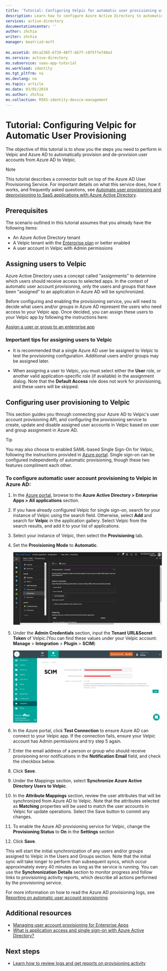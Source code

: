 ```yaml
---
title: 'Tutorial: Configuring Velpic for automatic user provisioning with Azure Active Directory | Microsoft Docs'
description: Learn how to configure Azure Active Directory to automatically provision and de-provision user accounts to Velpic.
services: active-directory
documentationcenter: ''
author: zhchia
writer: zhchia
manager: beatrizd-msft

ms.assetid: d4ca2365-6729-48f7-bb7f-c0f5ffe740a3
ms.service: active-directory
ms.subservice: saas-app-tutorial
ms.workload: identity
ms.tgt_pltfrm: na
ms.devlang: na
ms.topic: article
ms.date: 03/01/2019
ms.author: zhchia
ms.collection: M365-identity-device-management
---
```


# Tutorial: Configuring Velpic for Automatic User Provisioning


The objective of this tutorial is to show you the steps you need to perform in Velpic and Azure AD to automatically provision and de-provision user accounts from Azure AD to Velpic. 

> [!NOTE]
> This tutorial describes a connector built on top of the Azure AD User Provisioning Service. For important details on what this service does, how it works, and frequently asked questions, see [Automate user provisioning and deprovisioning to SaaS applications with Azure Active Directory](../manage-apps/user-provisioning.md).

## Prerequisites

The scenario outlined in this tutorial assumes that you already have the following items:

*   An Azure Active Directory tenant
*   A Velpic tenant with the [Enterprise plan](https://www.velpic.com/pricing.html) or better enabled 
*   A user account in Velpic with Admin permissions 

## Assigning users to Velpic

Azure Active Directory uses a concept called "assignments" to determine which users should receive access to selected apps. In the context of automatic user account provisioning, only the users and groups that have been "assigned" to an application in Azure AD will be synchronized. 

Before configuring and enabling the provisioning service, you will need to decide what users and/or groups in Azure AD represent the users who need access to your Velpic app. Once decided, you can assign these users to your Velpic app by following the instructions here:

[Assign a user or group to an enterprise app](../manage-apps/assign-user-or-group-access-portal.md)

### Important tips for assigning users to Velpic

*	It is recommended that a single Azure AD user be assigned to Velpic to test the provisioning configuration. Additional users and/or groups may be assigned later.

*	When assigning a user to Velpic, you must select either the **User** role, or another valid application-specific role (if available) in the assignment dialog. Note that the **Default Access** role does not work for provisioning, and these users will be skipped.


## Configuring user provisioning to Velpic 

This section guides you through connecting your Azure AD to Velpic's user account provisioning API, and configuring the provisioning service to create, update and disable assigned user accounts in Velpic based on user and group assignment in Azure AD.

>[!TIP]
>You may also choose to enabled SAML-based Single Sign-On for Velpic, following the instructions provided in [Azure portal](https://portal.azure.com). Single sign-on can be configured independently of automatic provisioning, though these two features compliment each other.


### To configure automatic user account provisioning to Velpic in Azure AD:

1.	In the [Azure portal](https://portal.azure.com), browse to the **Azure Active Directory > Enterprise Apps > All applications**  section.

2. If you have already configured Velpic for single sign-on, search for your instance of Velpic using the search field. Otherwise, select **Add** and search for **Velpic** in the application gallery. Select Velpic from the search results, and add it to your list of applications.

3.	Select your instance of Velpic, then select the **Provisioning** tab.

4.	Set the **Provisioning Mode** to **Automatic**.

    ![Velpic Provisioning](./media/velpic-provisioning-tutorial/Velpic1.png)

5.	Under the **Admin Credentials** section, input the **Tenant URL&Secret Token** of Velpic.(You can find these values under your Velpic account: **Manage** > **Integration** > **Plugin** > **SCIM**)

    ![Authorization Values](./media/velpic-provisioning-tutorial/Velpic2.png)

6. In the Azure portal, click **Test Connection** to ensure Azure AD can connect to your Velpic app. If the connection fails, ensure your Velpic account has Admin permissions and try step 5 again.

7. Enter the email address of a person or group who should receive provisioning error notifications in the **Notification Email** field, and check the checkbox below.

8. Click **Save**. 

9. Under the Mappings section, select **Synchronize Azure Active Directory Users to Velpic**.

10. In the **Attribute Mappings** section, review the user attributes that will be synchronized from Azure AD to Velpic. Note that the attributes selected as **Matching** properties will be used to match the user accounts in Velpic for update operations. Select the Save button to commit any changes.

11. To enable the Azure AD provisioning service for Velpic, change the **Provisioning Status** to **On** in the **Settings** section

12. Click **Save**. 

This will start the initial synchronization of any users and/or groups assigned to Velpic in the Users and Groups section. Note that the initial sync will take longer to perform than subsequent syncs, which occur approximately every 40 minutes as long as the service is running. You can use the **Synchronization Details** section to monitor progress and follow links to provisioning activity reports, which describe all actions performed by the provisioning service.

For more information on how to read the Azure AD provisioning logs, see [Reporting on automatic user account provisioning](../manage-apps/check-status-user-account-provisioning.md).


## Additional resources

* [Managing user account provisioning for Enterprise Apps](../manage-apps/configure-automatic-user-provisioning-portal.md)
* [What is application access and single sign-on with Azure Active Directory?](../manage-apps/what-is-single-sign-on.md)

## Next steps

* [Learn how to review logs and get reports on provisioning activity](../manage-apps/check-status-user-account-provisioning.md)